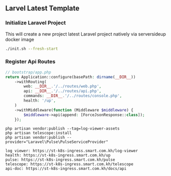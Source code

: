## Larvel Latest Template

### Initialize Laravel Project
This will create a new project latest Laravel project natively via serversideup docker image
```bash
./init.sh --fresh-start
```
### Register Api Routes
```php
// bootstrap/app.php
return Application::configure(basePath: dirname(__DIR__))
    ->withRouting(
        web: __DIR__.'/../routes/web.php',
        api: __DIR__.'/../routes/api.php',
        commands: __DIR__.'/../routes/console.php',
        health: '/up',
    )
    ->withMiddleware(function (Middleware $middleware) {
        $middleware->api(append: [ForceJsonResponse::class]);
    });
```

```angular2html
php artisan vendor:publish --tag=log-viewer-assets
php artisan telescope:install
php artisan vendor:publish --provider="Laravel\Pulse\PulseServiceProvider"
```
```angular2html
log viewer: https://st-k8s-ingress.smart.com.kh/log-viewer
health: https://st-k8s-ingress.smart.com.kh/up
pulse: https://st-k8s-ingress.smart.com.kh/pulse
telescope: https://st-k8s-ingress.smart.com.kh/telescope
api-doc: https://st-k8s-ingress.smart.com.kh/docs/api
```
